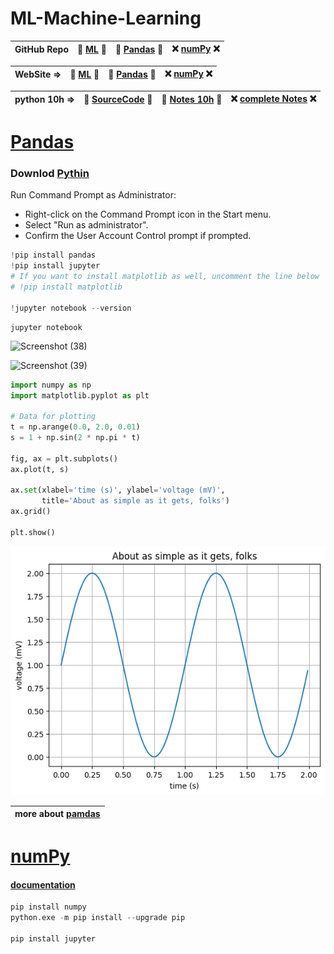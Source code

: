 # ML-Machine-Learning

| GitHub Repo |🍭 [ML](https://github.com/akashdip2001/ML-Machine-Learning) 🍭|🐥 [Pandas](https://github.com/akashdip2001/ML-Machine-Learning/tree/main/pandas) 🐥|❌ [numPy](https://github.com/akashdip2001/ML-Machine-Learning/tree/main/numPy) ❌|
|-------------------- |-------------------- |-------------------- |-------------------- |


| WebSite => |🍭 [ML](https://akashdip2001.github.io/ML-Machine-Learning/) 🍭|🐥 [Pandas](https://akashdip2001.github.io/ML-Machine-Learning/pandas.html) 🐥|❌ [numPy](https://akashdip2001.github.io/ML-Machine-Learning/numPy.html) ❌|
|-------------------- |-------------------- |-------------------- |-------------------- |


| python 10h => |🍭 [SourceCode](https://github.com/akashdip2001/Python-Course-10h) 🍭|🐥 [Notes 10h]() 🐥|❌ [complete Notes](https://www.codewithharry.com/notes/) ❌|
|-------------------- |-------------------- |-------------------- |-------------------- |


# [Pandas](https://github.com/akashdip2001/ML-Machine-Learning/tree/main/pandas)

### Downlod [Pythin](https://www.python.org/downloads/_)

Run Command Prompt as Administrator:

  - Right-click on the Command Prompt icon in the Start menu.
  - Select "Run as administrator".
  - Confirm the User Account Control prompt if prompted.

```python
!pip install pandas
!pip install jupyter
# If you want to install matplotlib as well, uncomment the line below
# !pip install matplotlib

!jupyter notebook --version

```

```
jupyter notebook
```
![Screenshot (38)](https://github.com/akashdip2001/ML-Machine-Learning/assets/81384987/bd3b3e3a-5d70-41a2-b412-14f1f109fc8e)

![Screenshot (39)](https://github.com/akashdip2001/ML-Machine-Learning/assets/81384987/d1b0208d-eca9-42d1-a800-8ca1cda97eb4)

```python
import numpy as np
import matplotlib.pyplot as plt

# Data for plotting
t = np.arange(0.0, 2.0, 0.01)
s = 1 + np.sin(2 * np.pi * t)

fig, ax = plt.subplots()
ax.plot(t, s)

ax.set(xlabel='time (s)', ylabel='voltage (mV)',
       title='About as simple as it gets, folks')
ax.grid()

plt.show()
```


    
![png](pandas/output_0_0.png)

| more about [pamdas](https://github.com/akashdip2001/ML-Machine-Learning/tree/main/pandas) |
|---

# [numPy](https://github.com/akashdip2001/ML-Machine-Learning/tree/main/numPy)

#### [documentation](https://numpy.org/doc/stable/reference/)

```python
pip install numpy
python.exe -m pip install --upgrade pip

pip install jupyter
```
